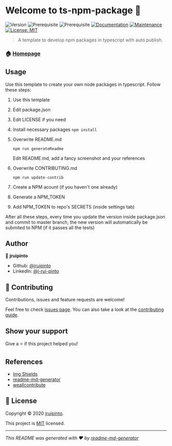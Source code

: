 # Welcome to ts-npm-package 👋
![Version](https://img.shields.io/badge/version-0.1.0--alpha-blue.svg?cacheSeconds=2592000)
![Prerequisite](https://img.shields.io/badge/node-%3E%3D12.18.2-blue.svg)
![Prerequisite](https://img.shields.io/badge/npm-%3E%3D6.14.5-blue.svg)
[![Documentation](https://img.shields.io/badge/documentation-yes-brightgreen.svg)](https://github.com/jruipinto/ts-npm-package#readme)
[![Maintenance](https://img.shields.io/badge/Maintained%3F-yes-green.svg)](https://github.com/jruipinto/ts-npm-package/graphs/commit-activity)
[![License: MIT](https://img.shields.io/github/license/jruipinto/ts-npm-package)](https://github.com/jruipinto/ts-npm-package/blob/master/LICENSE)






> A template to develop npm packages in typescript with auto publish.

### 🏠 [Homepage](https://jruipinto.github.io/ts-npm-package/#readme)

## Usage

Use this template to create your own node packages in typescript.
Follow these steps:

1. Use this template
2. Edit package.json
3. Edit LICENSE if you need
4. Install necessary packages
   ``
   npm install
   ``
5. Overwrite README.md
   
   ``
   npm run generateReadme
   ``

   Edit README.md, add a fancy screenshot and your references

6. Overwrite CONTRIBUTING.md
   
   ``
   npm run update-contrib
   ``

7. Create a NPM acount (if you haven't one already)
8. Generate a NPM_TOKEN
9.  Add NPM_TOKEN to repo's SECRETS (inside settings tab)

After all these steps, every time you update the version inside package.json and commit to master branch, the new version will automatically be submited to NPM (if it passes all the tests)


## Author

👤 **jruipinto**

* Github: [@jruipinto](https://github.com/jruipinto)
* LinkedIn: [@j-rui-pinto](https://linkedin.com/in/j-rui-pinto)

## 🤝 Contributing

Contributions, issues and feature requests are welcome!

Feel free to check [issues page](https://github.com/jruipinto/ts-npm-package/issues). You can also take a look at the [contributing guide](https://github.com/jruipinto/ts-npm-package/blob/master/CONTRIBUTING.md).

## Show your support

Give a ⭐️ if this project helped you!

## References
* [Img Shields](https://shields.io)
* [readme-md-generator](https://github.com/kefranabg/readme-md-generator)
* [weallcontribute]()


## 📝 License

Copyright © 2020 [jruipinto](https://github.com/jruipinto).

This project is [MIT](https://github.com/jruipinto/ts-npm-package/blob/master/LICENSE) licensed.

***
_This README was generated with ❤️ by [readme-md-generator](https://github.com/kefranabg/readme-md-generator)_